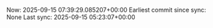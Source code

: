 Now: 2025-09-15 07:39:29.085207+00:00 Earliest commit since sync: None Last sync: 2025-09-15 05:23:07+00:00
